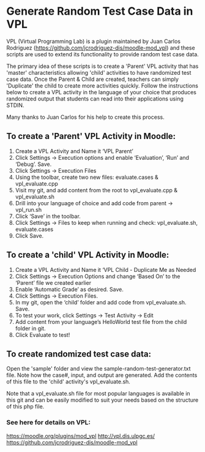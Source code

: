 # Generate Random Test Case Data in VPL
VPL (Virtual Programming Lab) is a plugin maintained by Juan Carlos Rodriguez (https://github.com/jcrodriguez-dis/moodle-mod_vpl) and these scripts are used to extend its functionality to provide random test case data.

The primary idea of these scripts is to create a 'Parent' VPL activity that has 'master' characteristics allowing 'child' activities to have randomized test case data. Once the Parent & Child are created, teachers can simply 'Duplicate' the child to create more activities quickly.  Follow the instructions below to create a VPL activity in the language of your choice that produces randomized output that students can read into their applications using STDIN.

Many thanks to Juan Carlos for his help to create this process.

## To create a 'Parent' VPL Activity in Moodle:
1. Create a VPL Activity and Name it ‘VPL Parent’
2. Click Settings -> Execution options and enable ‘Evaluation’, ‘Run’ and ‘Debug’. Save.
3. Click Settings -> Execution Files
4. Using the toolbar, create two new files: evaluate.cases & vpl_evaluate.cpp
5. Visit my git, and add content from the root to vpl_evaluate.cpp & vpl_evaluate.sh
6. Drill into your language of choice and add code from parent -> vpl_run.sh 
7. Click ‘Save’ in the toolbar.
8. Click Settings -> Files to keep when running and check: vpl_evaluate.sh, evaluate.cases
9. Click Save.

## To create a 'child' VPL Activity in Moodle:
1. Create a VPL Activity and Name it ‘VPL Child - Duplicate Me as Needed
2. Click Settings -> Execution Options and change ‘Based On’ to the ‘Parent’ file we created earlier
3. Enable ‘Automatic Grade’ as desired. Save.
4. Click Settings -> Execution Files.
5. In my git, open the ‘child’ folder and add code from vpl_evaluate.sh. Save.
6. To test your work, click Settings -> Test Activity -> Edit
7. Add content from your language’s HelloWorld test file from the child folder in git.
8. Click Evaluate to test!

## To create randomized test case data:
Open the 'sample' folder and view the sample-random-test-generator.txt file. Note how the case#, input, and output are generated.  Add the contents of this file to the 'child' activity's vpl_evaluate.sh. 

Note that a vpl_evaluate.sh file for most popular languages is available in this git and can be easily modified to suit your needs based on the structure of this php file.

### See here for details on VPL:
https://moodle.org/plugins/mod_vpl
http://vpl.dis.ulpgc.es/
https://github.com/jcrodriguez-dis/moodle-mod_vpl

